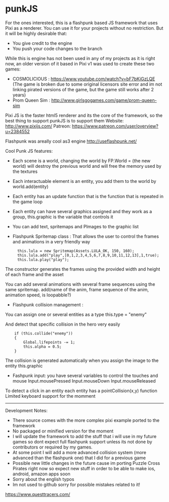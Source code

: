 # punkJS

For the ones interested, this is a flashpunk based JS framework that uses Pixi as a renderer. You can use it for your projects without no restriction. But it will be highly desirable that:

- You give credit to the engine
- You push your code changes to the branch

While this is engine has not been used in any of my projects as it is right now, an older version of it based in Pixi v1 was used to create these two games:

- COSMOLICIOUS : https://www.youtube.com/watch?v=bF7bKiGzLQE
(The game is broken due to some original licensors site error and im not linking pirated versions of the game, but the game still works after 2 years)
- Prom Queen Sim : http://www.girlsgogames.com/game/prom-queen-sim

Pixi JS is the faster html5 renderer and its the core of the framework, so the best thing to support punkJS is to support them
Website: http://www.pixijs.com/
Patreon: https://www.patreon.com/user/overview?u=2384552

Flashpunk was areally cool as3 engine
http://useflashpunk.net/

Cool Punk JS features:
- Each scene is a world, changing the world by FP.World = (the new world) will destroy the previous world and will free the memory used by the textures
- Each interactuable element is an entity, you add them to the world by world.add(entity)
- Each entity has an update function that is the function that is repeated in the game loop
- Each entity can have several graphics assigned and they work as a group, this.graphic is the variable that controls it
- You can add text, spritemaps and PImages to the graphic list

- Flashpunk Spritemap class : That allows the user to control the frames and animations in a very friendly way

        this.lula = new Spritemap(Assets.LULA_OK, 150, 160);
        this.lula.add("play",[0,1,2,3,4,5,6,7,8,9,10,11,12,13],1,true);
        this.lula.play("play");

The constructor generates the frames using the provided width and height of each frame and the asset

You can add several animations with several frame sequences using the same spritemap. 
add(name of the anim, frame sequence of the anim, animation speed, is loopabble?)

- Flashpunk collision management : 

You can assign one or several entities as a type
this.type = "enemy"

And detect that specific collision in the hero very easily

        if (this.collide("enemy"))
        {
            Global.lifepoints -= 1;
            this.alpha = 0.5;
        }
      
The collision is generated automatically when you assign the image to the entity this.graphic

- Fashpunk input: 
you have several variables to control the touches and mouse
Input.mousePressed
Input.mouseDown
Input.mouseReleased

To detect a click in an entity each entity has a pointCollision(x,y) function
Limited keyboard support for the momment

------

Development Notes:
- There source comes with the more complex pixi example ported to the framework
- No packaged or minified version for the moment
- I will update the framework to add the stuff that i will use in my future games so dont expect full flashpunk support unless its not done by contributors or required by my games.
- At some point I will add a more advanced collision system (more advanced than the flashpunk one) that I did for a previous game
- Possible new little changes in the future cause im porting Puzzle Cross Pirates right now so expect new stuff in order to be able to make ios, android, amazon apps soon
- Sorry about the english typos
- Im not used to github sorry for possible mistakes related to it!

https://www.questtracers.com/
